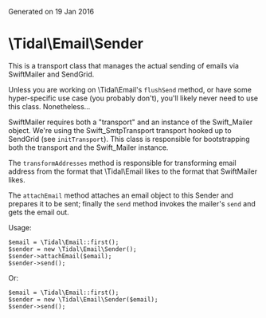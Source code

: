 Generated on 19 Jan 2016

\Tidal\Email\Sender
===================

This is a transport class that manages the actual sending of emails via
SwiftMailer and SendGrid.

Unless you are working on \Tidal\Email's `flushSend` method, or have some
hyper-specific use case (you probably don't), you'll likely never need to
use this class. Nonetheless...

SwiftMailer requires both a "transport" and an instance of the Swift_Mailer
object. We're using the Swift_SmtpTransport transport hooked up to SendGrid
(see `initTransport`). This class is responsible for bootstrapping both the
transport and the Swift_Mailer instance.

The `transformAddresses` method is responsible for transforming email
address from the format that \Tidal\Email likes to the format that
SwiftMailer likes.

The `attachEmail` method attaches an email object to this Sender and
prepares it to be sent; finally the `send` method invokes the mailer's
`send` and gets the email out.

Usage:

    $email = \Tidal\Email::first();
    $sender = new \Tidal\Email\Sender();
    $sender->attachEmail($email);
    $sender->send();

Or:

    $email = \Tidal\Email::first();
    $sender = new \Tidal\Email\Sender($email);
    $sender->send();

 